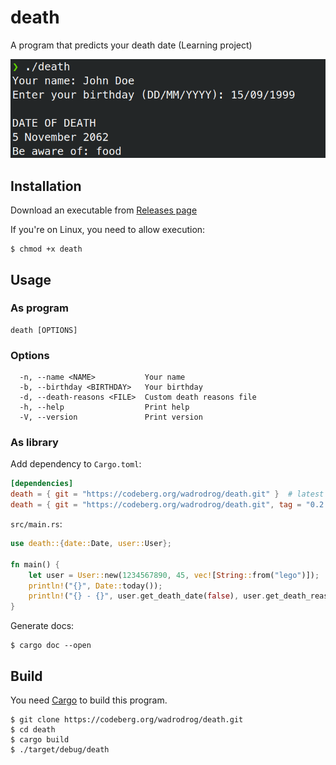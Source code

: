 # death

A program that predicts your death date (Learning project)

![Demonstration of CLI death](death.png)

## Installation

Download an executable from
[Releases page](https://codeberg.org/wadrodrog/death/releases)

If you're on Linux, you need to allow execution:

```shell
$ chmod +x death
```

## Usage

### As program


```
death [OPTIONS]
```

### Options

```
  -n, --name <NAME>           Your name
  -b, --birthday <BIRTHDAY>   Your birthday
  -d, --death-reasons <FILE>  Custom death reasons file
  -h, --help                  Print help
  -V, --version               Print version
```

### As library

Add dependency to `Cargo.toml`:

```toml
[dependencies]
death = { git = "https://codeberg.org/wadrodrog/death.git" }  # latest
death = { git = "https://codeberg.org/wadrodrog/death.git", tag = "0.2.0" }  # from tag
```

`src/main.rs`:

```rust
use death::{date::Date, user::User};

fn main() {
    let user = User::new(1234567890, 45, vec![String::from("lego")]);
    println!("{}", Date::today());
    println!("{} - {}", user.get_death_date(false), user.get_death_reason());
}

```

Generate docs:
```shell
$ cargo doc --open
```

## Build

You need [Cargo](https://doc.rust-lang.org/cargo/index.html) to build this
program.

```shell
$ git clone https://codeberg.org/wadrodrog/death.git
$ cd death
$ cargo build
$ ./target/debug/death
```
